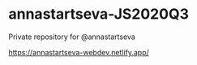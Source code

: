 # annastartseva-JS2020Q3
Private repository for @annastartseva

https://annastartseva-webdev.netlify.app/
